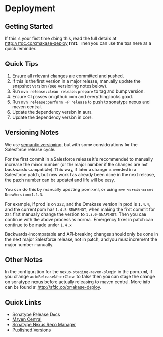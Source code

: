 Deployment
==========

Getting Started
---------------
If this is your first time doing this, read the full details at http://sfdc.co/omakase-deploy **first**.
Then you can use the tips here as a quick reminder.


Quick Tips
----------
1. Ensure all relevant changes are committed and pushed.
2. If this is the first version in a major release, manually update the snapshot version (see versioning notes below).
2. Run `mvn release:clean release:prepare` to tag and bump version.
3. Ensure CI passes on github.com and everything looks good.
4. Run `mvn release:perform -P release` to push to sonatype nexus and maven central.
5. Update the dependency version in aura.
6. Update the dependency version in core.

Versioning Notes
----------------
We use [semantic versioning](https://semver.org/), but with some considerations for the Salesforce release cycle.

For the first commit in a Salesforce release it's recommended to manually increase the minor number (or the major number if the changes are not backwards compatible). This way, if later a change is needed in a Salesforce patch, but new work has already been done in the next release, the patch number can be updated and life will be easy.

You can do this by manually updating pom.xml, or using `mvn versions:set -DnewVersion=1.2.3`.

For example, if prod is on `222`, and the Omakase version in prod is `1.4.4`, and the current pom has `1.4.5-SNAPSHOT`, when making the first commit for `224` first manually change the version to `1.5.0-SNAPSHOT`. Then you can continue with the above process as normal. Emergency fixes in patch can continue to be made under `1.4.x`.

Backwards-incompatable and API-breaking changes should only be done in the next major Salesforce release, not in patch, and you must increment the major number manually.

Other Notes
-----------

In the configuration for the `nexus-staging-maven-plugin` in the pom.xml, if you change `autoReleaseAfterClose` to false then you can stage the change on sonatype nexus before actually releasing to maven central. More info can be found at http://sfdc.co/omakase-deploy.

Quick Links
-----------

- [Sonatype Release Docs](https://central.sonatype.org/pages/apache-maven.html)
- [Maven Central](https://search.maven.org/search?q=g:com.salesforce%20AND%20a:omakase)
- [Sonatype Nexus Repo Manager](https://oss.sonatype.org/#nexus-search;gav~~omakase~~~)
- [Published Versions](https://repo1.maven.org/maven2/com/salesforce/omakase/)
